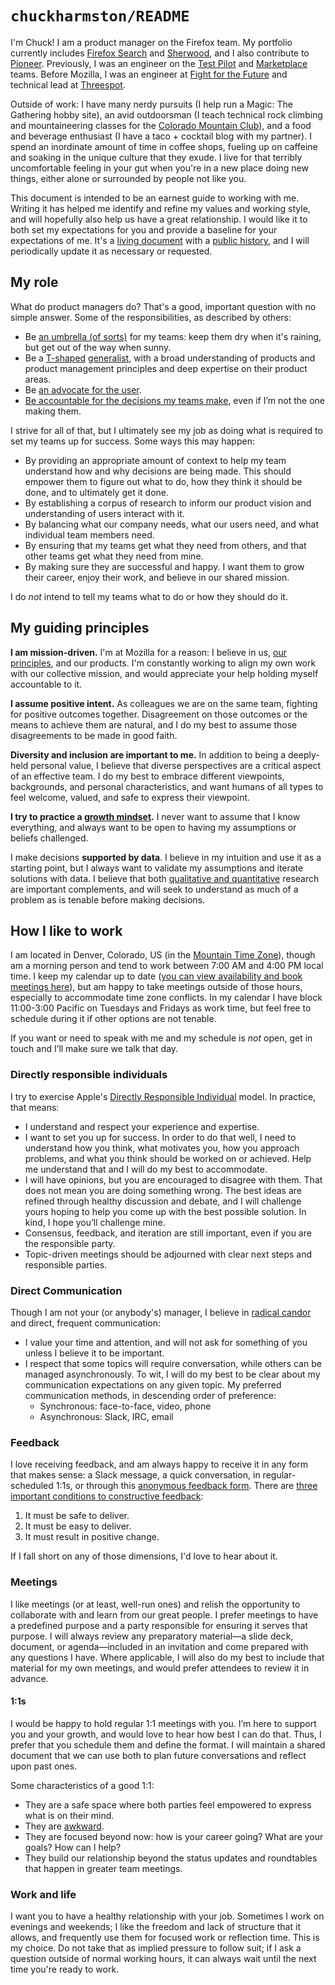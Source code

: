#  `chuckharmston/README`

I'm Chuck! I am a product manager on the Firefox team. My portfolio currently includes [Firefox Search](https://wiki.mozilla.org/Firefox/Search) and [Sherwood](https://wiki.mozilla.org/Sherwood), and I also contribute to [Pioneer](https://support.mozilla.org/kb/about-firefox-pioneer).  Previously, I was an engineer on the [Test Pilot](https://testpilot.firefox.com) and [Marketplace](https://wiki.mozilla.org/Marketplace) teams. Before Mozilla, I was an engineer at [Fight for the Future](https://www.fightforthefuture.org/) and technical lead at [Threespot](https://www.threespot.com/).

Outside of work: I have many nerdy pursuits (I help run a Magic: The Gathering hobby site), an avid outdoorsman (I teach technical rock climbing and mountaineering classes for the [Colorado Mountain Club](https://www.cmc.org/)), and a food and beverage enthusiast (I have a taco + cocktail blog with my partner). I spend an inordinate amount of time in coffee shops, fueling up on caffeine and soaking in the unique culture that they exude. I live for that terribly uncomfortable feeling in your gut when you're in a new place doing new things, either alone or surrounded by people not like you.

This document is intended to be an earnest guide to working with me. Writing it has helped me identify and refine my values and working style, and will hopefully also help us have a great relationship. I would like it to both set my expectations for you and provide a baseline for your expectations of me. It's a [living document](https://github.com/chuckharmston/README/blob/master/README.md) with a [public history](https://github.com/chuckharmston/README/commits/master/README.md), and I will periodically update it as necessary or requested.

## My role

What do product managers do? That's a good, important question with no simple answer. Some of the responsibilities, as described by others:

- Be [an umbrella (of sorts)](https://techcrunch.com/2010/03/14/key-to-gmail/) for my teams: keep them dry when it's raining, but get out of the way when sunny.
- Be a [T-shaped](https://medium.com/pminsider/the-t-shaped-product-manager-c3e4587e5b84) [generalist](https://www.mindtheproduct.com/2017/12/product-managers-generalists/), with a broad understanding of products and product management principles and deep expertise on their product areas.
- Be [an advocate for the user](http://www.cleverpm.com/2017/07/26/the-many-hats-of-the-product-manager/).
- [Be accountable for the decisions my teams make](https://github.com/molly/manager-README), even if I’m not  the one making them.

I strive for all of that, but I ultimately see my job as doing what is required to set my teams up for success. Some ways this may happen:

- By providing an appropriate amount of context to help my team understand how and why decisions are being made. This should empower them to figure out what to do, how they think it should be done, and to ultimately get it done.
- By establishing a corpus of research to inform our product vision and understanding of users interact with it.
- By balancing what our company needs, what our users need, and what individual team members need.
- By ensuring that my teams get what they need from others, and that other teams get what they need from mine.
- By making sure they are successful and happy. I want them to grow their career, enjoy their work, and believe in our shared mission.

I do _not_ intend to tell my teams what to do or how they should do it.

## My guiding principles

**I am mission-driven.**  I'm at Mozilla for a reason: I believe in us, [our principles](https://www.mozilla.org/about/manifesto/), and our products. I'm constantly working to align my own work with our collective mission, and would appreciate your help holding myself accountable to it.

**I assume positive intent.** As colleagues we are on the same team, fighting for positive outcomes together. Disagreement on those outcomes or the means to achieve them are natural, and I do my best to assume those disagreements to be made in good faith.

**Diversity and inclusion are important to me.** In addition to being a deeply-held personal value, I believe that diverse perspectives are a critical aspect of an effective team. I do my best to embrace different viewpoints, backgrounds, and personal characteristics, and want humans of all types to feel welcome, valued, and safe to express their viewpoint.

**I try to practice a [growth mindset](https://www.brainpickings.org/2014/01/29/carol-dweck-mindset/).** I never want to assume that I know everything, and always want to be open to having my assumptions or beliefs challenged.

I make decisions **supported by data**. I believe in my intuition and use it as a starting point, but I always want to validate my assumptions and iterate solutions with data. I believe that both [qualitative and quantitative](https://www.mindtheproduct.com/2018/01/need-quantitative-qualitative-data/) research are important complements, and will seek to understand as much of a problem as is tenable before making decisions.

## How I like to work

I am located in Denver, Colorado, US (in the [Mountain Time Zone](https://time.is/Denver)), though am a morning person and tend to work between 7:00 AM and 4:00 PM local time. I keep my calendar up to date ([you can view availability and book meetings here](https://calendly.com/chuckharmston)), but am happy to take meetings outside of those hours, especially to accommodate time zone conflicts. In my calendar I have block 11:00-3:00 Pacific on Tuesdays and Fridays as work time, but feel free to schedule during it if other options are not tenable.

If you want or need to speak with me and my schedule is _not_ open, get in touch and I’ll make sure we talk that day.

### Directly responsible individuals

I try to exercise Apple's [Directly Responsible Individual](https://medium.com/@mmamet/directly-responsible-individuals-f5009f465da4) model. In practice, that means:

- I understand and respect your experience and expertise.
- I want to set you up for success. In order to do that well, I need to understand how you think, what motivates you, how you approach problems, and what you think should be worked on or achieved. Help me understand that and I will do my best to accommodate.
- I will have opinions, but you are encouraged to disagree with them. That does not mean you are doing something wrong. The best ideas are refined through healthy discussion and debate, and I will challenge yours hoping to help you come up with the best possible solution. In kind, I hope you’ll challenge mine.
- Consensus, feedback, and iteration are still important, even if you are the responsible party.
- Topic-driven meetings should be adjourned with clear next steps and responsible parties.

### Direct Communication

Though I am not your (or anybody's) manager, I believe in [radical candor](https://www.amazon.com/dp/B01KTIEFEE/) and direct, frequent communication:

- I value your time and attention, and will not ask for something of you unless I believe it to be important.
- I respect that some topics will require conversation, while others can be managed asynchronously. To wit, I will do my best to be clear about my communication expectations on any given topic. My preferred communication methods, in descending order of preference:
  - Synchronous: face-to-face, video, phone
  - Asynchronous: Slack, IRC, email

### Feedback

I love receiving feedback, and am always happy to receive it in any form that makes sense: a Slack message, a quick conversation, in regular-scheduled 1:1s, or through this [anonymous feedback form](https://goo.gl/forms/3VkPhQhuxecQJzLu2). There are [three important conditions to constructive feedback](https://medium.com/@royrapoport/why-wont-you-talk-to-me-f30a01a1994c):

1. It must be safe to deliver.
2. It must be easy to deliver.
3. It must result in positive change.

If I fall short on any of those dimensions, I'd love to hear about it.

### Meetings

I like meetings (or at least, well-run ones) and relish the opportunity to collaborate with and learn from our great people. I prefer meetings to have a predefined purpose and a party responsible for ensuring it serves that purpose. I will always review any preparatory material—a slide deck, document, or agenda—included in an invitation and come prepared with any questions I have. Where applicable, I will also do my best to include that material for my own meetings, and would prefer attendees to review it in advance.

#### 1:1s

I would be happy to hold regular 1:1 meetings with you. I’m here to support you and your growth, and would love to hear how best I can do that. Thus, I prefer that you schedule them and define the format. I will maintain a shared document that we can use both to plan future conversations and reflect upon past ones.

Some characteristics of a good 1:1:

- They are a safe space where both parties feel empowered to express what is on their mind.
- They are [awkward](https://medium.com/@mrabkin/the-art-of-the-awkward-1-1-f4e1dcbd1c5c).
- They are focused beyond now: how is your career going? What are your goals? How can I help?
- They build our relationship beyond the status updates and roundtables that happen in greater team meetings.

### Work and life

I want you to have a healthy relationship with your job. Sometimes I work on evenings and weekends; I like the freedom and lack of structure that it allows, and frequently use them for focused work or reflection time. This is my choice. Do not take that as implied pressure to follow suit; if I ask a question outside of normal working hours, it can always wait until the next time you're ready to work.

